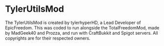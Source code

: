 # TylerUtilsMod #
The TylerUtilsMod is created by tylerhyperHD, a Lead Developer of EpicFreedom. This was coded to run alongside the TotalFreedomMod, made by MadGeek40 and Prozza, and run with CraftBukkit and Spigot servers. All copyrights are for their respected owners. 